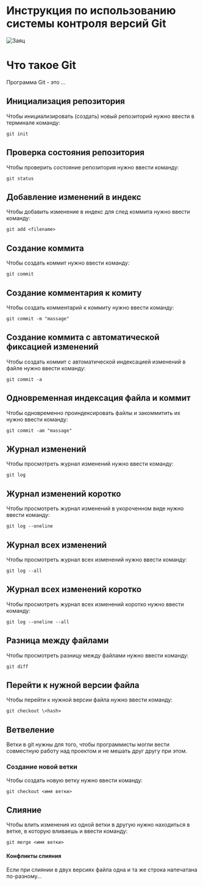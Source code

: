 # **Инструкция по использованию системы контроля версий Git**

![Заяц](14.jpg)

# Что такое Git

Программа Git - это ...

## Инициализация репозитория

Чтобы инициализировать (создать) новый репозиторий нужно ввести в терминале команду:

    git init

## Проверка состояния репозитория

Чтобы проверить состояние репозитория нужно ввести команду:

    git status

## Добавление изменений в индекс

Чтобы добавить изменение в индекс для след коммита нужно ввести команду:

    git add <filename>

## Создание коммита

Чтобы создать коммит нужно ввести команду:

    git commit

## Создание комментария к комиту

Чтобы создать комментарий к коммиту нужно ввести команду:

    git commit -m "massage"

## Создание коммита с автоматической фиксацией изменений

Чтобы создать коммит с автоматической индексацией изменений в файле нужно ввести команду:

    git commit -a

## Одновременная индексация файла и коммит

Чтобы одновременно проиндексировать файлы и закоммитить их нужно ввести команду:

    git commit -am "massage"

## Журнал изменений

Чтобы просмотреть журнал изменений нужно ввести команду:

    git log

## Журнал изменений коротко

Чтобы просмотреть журнал изменений в укороченном виде нужно ввести команду:

    git log --oneline

## Журнал всех изменений

Чтобы просмотреть журнал всех изменений нужно ввести команду:

    git log --all

## Журнал всех изменений коротко

Чтобы просмотреть журнал всех изменений коротко нужно ввести команду:

    git log --oneline --all

## Разница между файлами

Чтобы просмотреть разницу между файлами нужно ввести команду:

    git diff

## Перейти к нужной версии файла

Чтобы перейти к нужной версии файла нужно ввести команду:

    git checkout \<hash>

## Ветвеление

Ветки в git нужны для того, чтобы программисты могли вести совместную работу над проектом и не мешать друг другу при этом.

### Создание новой ветки

Чтобы создать новую ветку нужно ввести команду:

    git checkout <имя ветки>

## Слияние

Чтобы влить изменения из одной ветки в другую нужно находиться в ветке, в которую вливаешь и ввести команду:

    git merge <имя ветки>

#### Конфликты слияния

Если при слиянии в двух версиях файла одна и та же строка напечатана по-разному...
